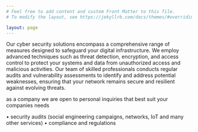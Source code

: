 ```yaml
---
# Feel free to add content and custom Front Matter to this file.
# To modify the layout, see https://jekyllrb.com/docs/themes/#overriding-theme-defaults

layout: page
---
```

Our cyber security solutions encompass a comprehensive range of measures designed to safeguard your digital infrastructure. We employ advanced techniques such as threat detection, encryption, and access control to protect your systems and data from unauthorized access and malicious activities. Our team of skilled professionals conducts regular audits and vulnerability assessments to identify and address potential weaknesses, ensuring that your network remains secure and resilient against evolving threats.

as a company we are open to personal inquiries that best suit your companies needs

• security audits (social engineering campaigns, networks, IoT and many other services)
• compliance and regulations
